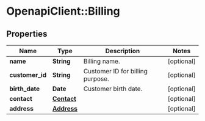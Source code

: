 # OpenapiClient::Billing

## Properties
Name | Type | Description | Notes
------------ | ------------- | ------------- | -------------
**name** | **String** | Billing name. | [optional] 
**customer_id** | **String** | Customer ID for billing purpose. | [optional] 
**birth_date** | **Date** | Customer birth date. | [optional] 
**contact** | [**Contact**](Contact.md) |  | [optional] 
**address** | [**Address**](Address.md) |  | [optional] 



